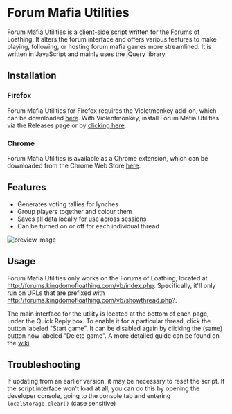 # Forum Mafia Utilities

Forum Mafia Utilities is a client-side script written for the Forums of Loathing.
It alters the forum interface and offers various features to make playing, following, or hosting forum mafia games more streamlined.
It is written in JavaScript and mainly uses the jQuery library.

## Installation

### Firefox

Forum Mafia Utilities for Firefox requires the Violetmonkey add-on, which can be downloaded [here](https://addons.mozilla.org/en/firefox/addon/violentmonkey/).
With Violentmonkey,  install Forum Mafia Utilities via the Releases page or by [clicking here](https://github.com/Lrdwhyt/forum-mafia-utilities/releases/download/v0.5.2/forum-mafia-utilities.user.js).

### Chrome

Forum Mafia Utilities is available as a Chrome extension, which can be downloaded from the Chrome Web Store [here](https://chrome.google.com/webstore/detail/forum-mafia-utilities/medflogpihpikljkkpjpeoijooblipgg?authuser=0).

## Features
- Generates voting tallies for lynches
- Group players together and colour them
- Saves all data locally for use across sessions
- Can be turned on or off for each individual thread

![preview image](http://i.imgur.com/NuvkOV5.png)

## Usage
Forum Mafia Utilities only works on the Forums of Loathing, located at http://forums.kingdomofloathing.com/vb/index.php.
Specifically, it'll only run on URLs that are prefixed with http://forums.kingdomofloathing.com/vb/showthread.php?.

The main interface for the utility is located at the bottom of each page, under the Quick Reply box.
To enable it for a particular thread, click the button labeled "Start game".
It can be disabled again by clicking the (same) button now labeled "Delete game".
A more detailed guide can be found on the [wiki](https://github.com/Lrdwhyt/forum-mafia-utilities/wiki).

## Troubleshooting
If updating from an earlier version, it may be necessary to reset the script. If the script interface won't load at all, you can do this by opening the developer console, going to the console tab and entering `localStorage.clear()` (case sensitive)
